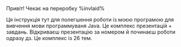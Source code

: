 Привіт!
Чекає на переробку
%invlaid%

Ця інструкція тут для полегшення роботи із моєю програмою для вивчення мови программуваня Javа. 
Це комплекс презентацій + завдань. Відкриваєш презентацію за номером й починаєш роботи одразу дз.
Це комплекс із 26 тем.
